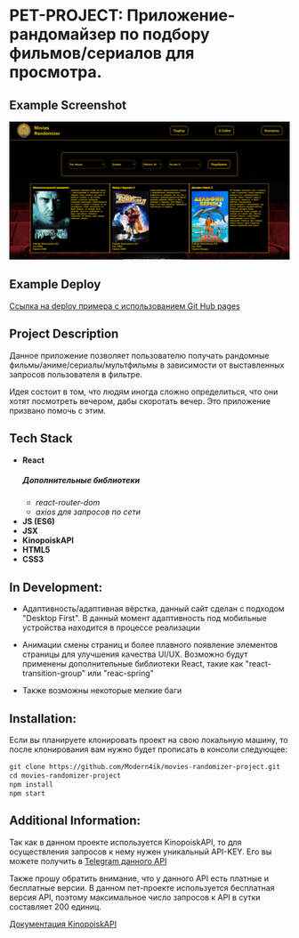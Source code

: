 # PET-PROJECT: Приложение-рандомайзер по подбору фильмов/сериалов для просмотра.

## Example Screenshot
![Изображение с примером](/README-images/example.png)

## Example Deploy
[Ссылка на deploy примера с использованием Git Hub pages](https://modern4ik.github.io/movies-randomizer-project/)

## Project Description
Данное приложение позволяет пользователю получать рандомные фильмы/аниме/сериалы/мультфильмы в зависимости от выставленных запросов пользователя в фильтре.

Идея состоит в том, что людям иногда сложно определитьcя, что они хотят посмотреть вечером, дабы скоротать вечер. Это приложение призвано помочь с этим.

## Tech Stack
- **React**
    ##### Дополнительные библиотеки
    - *react-router-dom*
    - *axios для запросов по сети*
- **JS (ES6)**
- **JSX**
- **KinopoiskAPI**
- **HTML5**
- **CSS3**

## In Development:
- Адаптивность/адаптивная вёрстка, данный сайт сделан с подходом "Desktop First". В данный момент адаптивность под мобильные устройства находится в процессе реализации

- Анимации смены страниц и более плавного появление элементов страницы для улучшения качества UI/UX. Возможно будут применены дополнительные библиотеки React, такие как "react-transition-group" или "reac-spring"
- Также возможны некоторые мелкие баги

## Installation:
Если вы планируете клонировать проект на свою локальную машину,
то после клонирования вам нужно будет прописать в консоли следующее:

```
git clone https://github.com/Modern4ik/movies-randomizer-project.git
cd movies-randomizer-project
npm install
npm start
```

## Additional Information:
Так как в данном проекте используется KinopoiskAPI, то для осуществления запросов к нему
нужен уникальный API-KEY. Его вы можете получить в [Telegram данного API](https://t.me/kinopoiskdev_bot) 

Также прошу обратить внимание, что у данного API есть платные и бесплатные версии.
В данном пет-проекте используется бесплатная версия API, поэтому максимальное число запросов к API в сутки составляет 200 единиц.

[Документация KinopoiskAPI](https://api.kinopoisk.dev/documentation)